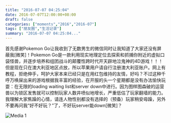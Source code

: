 ```yaml
---
title: "2016-07-07 04:25:04"
date: 2016-07-07T12:00:00+08:00
draft: false
categories: ["moments","2016","2016-07"]
tags: ["朋友圈","生活记录"]
summary: "2016-07-07 04:25:04..."
---
```


首先感谢Pokemon Go让我收到了无数男生的微信同时让我知道了大家还没有屏蔽我[微笑]！Pokemon Go是一款利用现实地理定位去探索和抓捕你附近的虚拟口袋怪兽，并逐步培养和组团战斗的颠覆性跨时代开天辟地泣鬼神的4D游戏！！！但是现在只在澳大利亚地区点放，所以苹果用户请自行注册澳大利亚账户。网上有教程，拒绝伸手，呵护大家本来已经只是在用红包维持的友情，好吗？不过这种千呼万唤屎出来的游戏根据我丰富的经验，在开服的头一个星期都是没有办法愉快玩耍：在无限的loading waiting list和server down中进行。因为图样图森破的运营兽以为锁区发售就可以控制玩家人数井喷似地增长，严重低估了玩家翻墙的能力。我理解大家焦躁的心情，请连人物性别都没有选择的（预备）玩家稍安毋躁，另外不要再问我“好不好玩？”了，不好玩server能down[微笑]？

![Media 1](/Moments/photos/2016-07-07/201607070425040.jpg)

